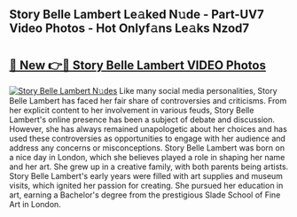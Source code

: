## Story Belle Lambert Le𝚊ked N𝚞de - Part-UV7 Video Photos - Hot Onlyf𝚊ns Le𝚊ks Nzod7

# <h2><a href="http://ac13566.deff.icu/?id=Story+Belle+Lambert">🔗 New 👉🔴 Story Belle Lambert VIDEO Photos</a></h2>

[![Story Belle Lambert N𝚞des](https://i.imgur.com/rIISA9y.gif)](http://ac13566.deff.icu/?id=Story+Belle+Lambert)
Like many social media personalities, Story Belle Lambert has faced her fair share of controversies and criticisms. From her explicit content to her involvement in various feuds, Story Belle Lambert's online presence has been a subject of debate and discussion. However, she has always remained unapologetic about her choices and has used these controversies as opportunities to engage with her audience and address any concerns or misconceptions. Story Belle Lambert was born on a nice day in London, which she believes played a role in shaping her name and her art. She grew up in a creative family, with both parents being artists. Story Belle Lambert's early years were filled with art supplies and museum visits, which ignited her passion for creating. She pursued her education in art, earning a Bachelor's degree from the prestigious Slade School of Fine Art in London.
